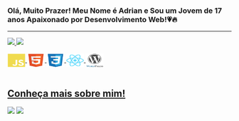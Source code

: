 ### Olá, Muito Prazer! Meu Nome é Adrian e Sou um Jovem de 17 anos Apaixonado por Desenvolvimento Web!💗🔥

<hr>

<div>
  <a href="https://github.com/AdrianLima06">
  <img height="180em" src="https://github-readme-stats.vercel.app/api?username=AdrianLima06&show_icons=true&theme=tokyonight&include_all_commits=true&count_private=true"/>
  <img height="180em" src="https://github-readme-stats.vercel.app/api/top-langs/?username=AdrianLima06&layout=compact&langs_count=6&theme=tokyonight"/>
</div>
<div style="display: inline_block"><br>
  <img align="center" alt="Js" height="30" width="40" src="https://raw.githubusercontent.com/devicons/devicon/master/icons/javascript/javascript-plain.svg">
  <img align="center" alt="HTML" height="30" width="40" src="https://raw.githubusercontent.com/devicons/devicon/master/icons/html5/html5-original.svg">
  <img align="center" alt="CSS" height="30" width="40" src="https://raw.githubusercontent.com/devicons/devicon/master/icons/css3/css3-original.svg">
   <img align="center" alt="REACT" height="30" width="40" src="https://raw.githubusercontent.com/devicons/devicon/master/icons/react/react-original.svg">
  <img align="center" alt="WORDPRESS" height="30" width="40" src="https://raw.githubusercontent.com/devicons/devicon/master/icons/wordpress/wordpress-original.svg">
</div>
 
 <br>
 
  ## Conheça mais sobre mim!
   
<div> 
  <a href="https://instagram.com/adrianlima.06" target="_blank"><img src="https://img.shields.io/badge/-Instagram-%23E4405F?style=for-the-badge&logo=instagram&logoColor=white" target="_blank"></a> 
  <a href="" target="_blank"><img src="https://img.shields.io/badge/-LinkedIn-%230077B5?style=for-the-badge&logo=linkedin&logoColor=white" target="_blank"></a> 
</div>
